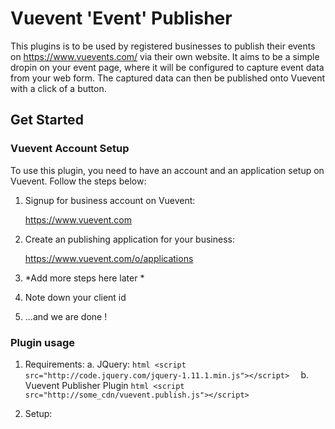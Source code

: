 # Vuevent 'Event' Publisher

This plugins is to be used by registered businesses to publish their events on https://www.vuevents.com/ via their own website. It aims to be a simple dropin on your event page, where it will be configured to capture event data from your web form. The captured data can then be published onto Vuevent with a click of a button.

## Get Started

### Vuevent Account Setup

To use this plugin, you need to have an account and an application setup on Vuevent. Follow the steps below:

1. Signup for business account on Vuevent: 
	
	https://www.vuevent.com
	
2. Create an publishing application for your business: 
	
	https://www.vuevent.com/o/applications
	
3. *Add more steps here later *

4. Note down your client id

5. ...and we are done !


### Plugin usage

1. Requirements:
	a. JQuery:
		```html
			<script src="http://code.jquery.com/jquery-1.11.1.min.js"></script> 
		```
	b. Vuevent Publisher Plugin
		```html
			<script src="http://some_cdn/vuevent.publish.js"></script> 
		```

2. Setup:


	
		